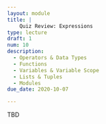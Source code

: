 ```yaml
---
layout: module
title: |
    Quiz Review: Expressions
type: lecture
draft: 1
num: 10
description:
  - Operators & Data Types
  - Functions
  - Variables & Variable Scope
  - Lists & Tuples
  - Modules
due_date: 2020-10-07

---
```


TBD